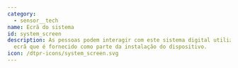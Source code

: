 ```yaml
---
category: 
  - sensor__tech
name: Ecrã do sistema
id: system_screen
description: As pessoas podem interagir com este sistema digital utilizando o
  ecrã que é fornecido como parte da instalação do dispositivo.
icon: /dtpr-icons/system_screen.svg
---
```

